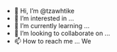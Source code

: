 - 👋 Hi, I’m @tzawhtike
- 👀 I’m interested in ...
- 🌱 I’m currently learning ...
- 💞️ I’m looking to collaborate on ...
- 📫 How to reach me ...
We
<!---
tzawhtike/tzawhtike is a ✨ special ✨ repository because its `README.md` (this file) appears on your GitHub profile.
You can click the Preview link to take a look at your changes.
--->
